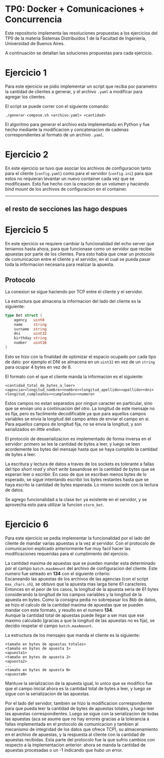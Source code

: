 # TP0: Docker + Comunicaciones + Concurrencia

Este repositorio implementa las resoluciones propuestas a los ejercicios del TP0 de la materia Sistemas Distribuidos 1 de la Facultad de Ingenieria, Universidad de Buenos Aires.  
  
A continuación se detallan las soluciones propuestas para cada ejercicio.

# Ejercicio 1
Para este ejercicio se pidio implementar un script que reciba por parametro la cantidad de clientes a generar, y el archivo `.yaml` a modificar para agregar los clientes.  
  
El script se puede correr con el siguiente comando:
```
./generar-compose.sh <archivo.yaml> <cantidad>
```
   
El algoritmo para generar el archivo esta implementado en Python y fue hecho mediante la modificacion y concatenacion de cadenas correspondientes al formato de un archivo `.yaml`.

# Ejercicio 2
En este ejercicio se tuvo que asociar los archivos de configuracion tanto para el cliente (`config.yaml`) como para el servidor (`config.ini`) para que estos no requieran levantar un nuevo container cada vez que se modificasen. Esto fue hecho con la creacion de un volumen y haciendo *bind mount* de los archivos de configuracion en el container.  
  
---
el resto de secciones las hago despues 
---

# Ejercicio 5
En este ejercicio se requiere cambiar la funcionalidad del echo server que teniamos hasta ahora, para que funcionase como un servidor que recibe apuestas por parte de los clientes. Para esto habia que crear un protocolo de comunicacion entre el cliente y el servidor, en el cual se pueda pasar toda la informacion necesaria para realizar la apuesta.

## Protocolo  
La conexion se sigue haciendo por TCP entre el cliente y el servidor.  
  
La estructura que almacena la informacion del lado del cliente es la siguiente:
```go
type Bet struct {
    agency   uint8
    name     string
    surname  string
    dni      uint32
    birthday string
    number   uint16
}
```
Esto se hizo con la finalidad de optimizar el espacio ocupado por cada tipo de dato: por ejemplo el DNI se almacena en un `uint32` en vez de un `string` para ocupar 4 bytes en vez de 8.  
  
El formato con el que el cliente manda la informacion es el siguiente:
```
<cantidad_total_de_bytes_a_leer>
<agencia><longitud_nombre><nombre><longitud_apellido><apellido><dni><longitud_cumpleaños><cumpleaños><numero>
```
  
Estos campos no estan separados por ningun caracter en particular, sino que se envian uno a continuacion del otro. La longitud de este mensaje no es fija, pero es facilmente decodificable ya que para aquellos campos variables se envia la longitud del campo antes de enviar el campo en si. Para aquellos campos de longitud fija, no se envia la longitud, y son serializados en *little endian*.
  
El protocolo de desserializacion es implementado de forma inversa en el servidor: primero se lee la cantidad de bytes a leer, y luego se leen acordemente los bytes del mensaje hasta que se haya cumplido la cantidad de bytes a leer.  
  
La escritura y lectura de datos a traves de los sockets es tolerante a fallas del tipo *short read* y *short write* basandose en la cantidad de bytes que se esperan leer o escribir. En caso de que se escriban menos bytes de lo esperado, se sigue intentando escribir los bytes restantes hasta que se haya escrito la cantidad de bytes esperada. Lo mismo sucede con la lectura de datos.  
  
Se agrego funcionalidad a la clase `Bet` ya existente en el servidor, y se aprovecha esto para utilizar la funcion `store_bet`.

# Ejercicio 6
Para este ejercicio se pedia implementar la funcionalidad por el lado del cliente de mandar varias apuestas a la vez al servidor. Con el protocolo de comunicacion explicado anteriormente fue muy facil hacer las modificaciones requeridas para el cumplimiento del ejercicio.  
  
La cantidad maxima de apuestas que se pueden mandar esta determinado por el campo `batch.maxAmount` del archivo de configuracion del cliente. Este numero fue seteado en **134** con el siguiente criterio:  
Escaneando las apuestas de los archivos de las agencias (con el script `max_chars.sh`), se obtuvo que la apuesta mas larga tiene 61 caracteres. Entonces en el peor de los casos, la longitud de la apuesta seria de 61 bytes considerando la longitud de los campos variables y la longitud de la apuesta en bytes. Como la consigna pedia no sobrepasar los 8kb de datos, se hizo el calculo de la cantidad maxima de apuestas que se pueden mandar con este formato, y resulto en el numero **134**.  
Aunque la cantidad total de apuestas puede llegar a ser mas que ese maximo calculado (gracias a que la longitud de las apuestas no es fija), se decidio respetar el campo `batch.maxAmount`.  
  
La estructura de los mensajes que manda el cliente es la siguiente:
```
<tamaño en bytes de apuestas totales>
<tamaño en bytes de apuesta 1>
<apuesta1>
<tamaño en bytes de apuesta 2>
<apuesta2>
...
<tamaño en bytes de apuesta N>
<apuestaN>
```
Mantuve la serializacion de la apuesta igual, lo unico que se modifico fue que el campo inicial ahora es la cantidad total de bytes a leer, y luego se sigue con la serializacion de las apuestas.  
  
Por el lado del servidor, tambien se hizo la modificacion correspondiente para que pueda leer la cantidad de bytes de apuestas totales, y luego leer las apuestas correspondientes. Luego se sigue con la serializacion de todas las apuestas (aca se asume que no hay errores gracias a la tolerancia a fallas implementada en el protocolo de comunicacion y tambien al mecanismo de integridad de los datos que ofrece TCP), su almacenamiento en el archivo de apuestas, y la respuesta al cliente con la cantidad de apuestas recibidas. Esta parte del protocolo fue la que sufrio cambios con respecto a la implementacion anterior: ahora se manda la cantidad de apuestas procesadas o un -1 indicando que hubo un error.  
